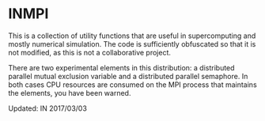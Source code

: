# INMPI

This is a collection of utility functions that are useful in supercomputing
and mostly numerical simulation. The code is sufficiently obfuscated so that
it is not modified, as this is not a collaborative project.

There are two experimental elements in this distribution: a distributed parallel
mutual exclusion variable and a distributed parallel semaphore. In both cases
CPU resources are consumed on the MPI process that maintains the elements, you
have been warned.

Updated: IN 2017/03/03

